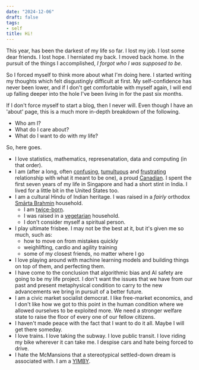 ```yaml
---
date: "2024-12-06"
draft: false
tags:
- self
title: Hi!
---
```


This year, has been the darkest of my life so far. I lost my job. I lost some dear friends. I lost hope. I herniated my back. I moved back home. In the pursuit of the things I accomplished, *I forgot who I was supposed to be*.

So I forced myself to think more about what I'm doing here. I started writing my thoughts which felt disgustingly difficult at first. My self-confidence has never been lower, and if I don't get comfortable with myself again, I will end up falling deeper into the hole I've been living in for the past six months.

If I don't force myself to start a blog, then I never will. Even though I have an 'about' page, this is a much more in-depth breakdown of the following.

* Who am I?
* What do I care about?
* What do I want to do with my life?

So, here goes. 

* I love statistics, mathematics, represenatation, data and computing (in that order).
* I am (after a long, often [confusing](https://nctr.ca/education/teaching-resources/residential-school-history/), [tumultuous](https://www.publicsafety.gc.ca/cnt/rsrcs/pblctns/lssns-lrnd/index-en.aspx) and [frustrating](https://www.thecanadianencyclopedia.ca/en/article/internment-of-japanese-canadians) relationship with what it meant to be one), a proud [Canadian](https://www.canada.ca/en/immigration-refugees-citizenship/services/new-immigrants/learn-about-canada/canadians.html). I spent the first seven years of my life in Singapore and had a short stint in India. I lived for a little bit in the United States too.
* I am a cultural Hindu of Indian heritage. I was raised in a *fairly* orthodox [Smārta Brahmin](https://en.wikipedia.org/wiki/Smarta_tradition) household.
  * I am [twice-born](https://en.wikipedia.org/wiki/Dvija#The_meaning_of_the_two_births).
  * I was raised in a [vegetarian](https://www.hinduamerican.org/blog/4-things-about-hinduism-and-vegetarianism/) household.
  * I don't consider myself a spiritual person.
* I play ultimate frisbee. I may not be the best at it, but it's given me so much, such as:
  * how to move on from mistakes quickly
  * weighlifting, cardio and agility training
  * some of my closest friends, no matter where I go
* I love playing around with machine learning models and building things on top of them, and perfecting them.
* I have come to the conclusion that algorithmic bias and AI safety are going to be my life project. I don't want the issues that we have from our past and present metaphysical condition to carry to the new advancements we bring in pursuit of a better future.
* I am a civic market socialist democrat. I like free-market economics, and I don't like how we got to this point in the human condition where we allowed ourselves to be exploited more. We need a stronger welfare state to raise the floor of every one of our fellow citizens.
* I haven't made peace with the fact that I want to do it all. Maybe I will get there someday.
* I love trains. I love taking the subway. I love public transit. I love riding my bike wherever it can take me. I despise cars and hate being forced to drive.
* I hate the McMansions that a stereotypical settled-down dream is associated with. I am a [YIMBY](https://www.housingisahumanright.org/what-is-a-yimby-hint-its-not-good/).
